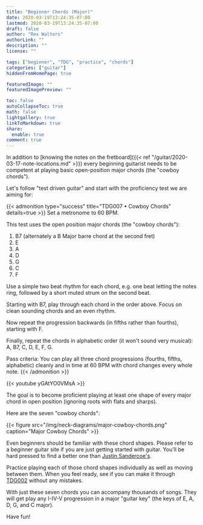 ```yaml
---
title: "Beginner Chords (Major)"
date: 2020-03-19T13:24:35-07:00
lastmod: 2020-03-19T13:24:35-07:00
draft: false
author: "Rex Walters"
authorLink: ""
description: ""
license: ""

tags: ["beginner", "TDG", "practice", "chords"]
categories: ["guitar"]
hiddenFromHomePage: true

featuredImage: ""
featuredImagePreview: ""

toc: false
autoCollapseToc: true
math: false
lightgallery: true
linkToMarkdown: true
share:
  enable: true
comment: true
---
```


In addition to [knowing the notes on the fretboard]({{< ref "/guitar/2020-03-17-note-locations.md" >}}) every beginning guitarist needs to be competent at playing basic open-position major chords (the "cowboy chords").
<!--more-->

Let's follow "test driven guitar" and start with the proficiency test we are aiming for:

<a name="TDG007"></a>
{{< admonition type="success" title="TDG007 • Cowboy Chords" details=true >}}
Set a metronome to 60 BPM.

This test uses the open position major chords (the "cowboy chords"):

1. B7 (alternately a B Major barre chord at the second fret)
2. E
3. A
4. D
5. G
6. C
7. F

Use a simple two beat rhythm for each chord, e.g. one beat letting the notes ring, followed by a short muted strum on the second beat.

Starting with B7, play through each chord in the order above. Focus on clean sounding chords and an even rhythm.

Now repeat the progression backwards (in fifths rather than fourths), starting with F.

Finally, repeat the chords in alphabetic order (it won't sound very musical): A, B7, C, D, E, F, G.

Pass criteria: You can play all three chord progressions (fourths, fifths, alphabetic) cleanly and in time at 60 BPM with chord changes every whole note.
{{< /admonition >}}

{{< youtube yGAtYO0VMsA  >}}

The goal is to become proficient playing at least one shape of every major chord in open position (ignoring roots with flats and sharps).

Here are the seven "cowboy chords":

{{< figure src="/img/neck-diagrams/major-cowboy-chords.png" caption="Major Cowboy Chords" >}}

Even beginners should be familiar with these chord shapes. Please refer to a beginner guitar site if you are just getting started with guitar. You'll be hard pressed to find a better one than [Justin Sandercoe's](https://www.justinguitar.com/categories/beginner-guitar-lessons-grade-1).

Practice playing each of those chord shapes individually as well as moving between them. When you feel ready, see if you can make it through [TDG002](#TDG002) without any mistakes.

With just these seven chords you can accompany thousands of songs. They will get play any I-IV-V progression in a major "guitar key" (the keys of E, A, D, G, and C major).

Have fun!
